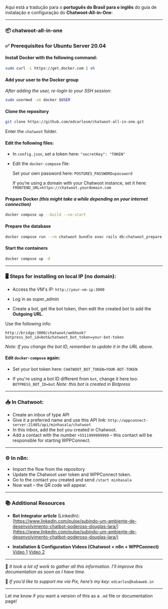Aqui está a tradução para o **português do Brasil para o inglês** do guia de instalação e configuração do **Chatwoot-All-in-One**:

---

### 📦 chatwoot-all-in-one

### ✅ Prerequisites for Ubuntu Server 20.04

#### Install Docker with the following command:

```bash
sudo curl -L https://get.docker.com | sh
```

#### Add your user to the Docker group

*After adding the user, re-login to your SSH session:*

```bash
sudo usermod -aG docker $USER
```

#### Clone the repository

```bash
git clone https://github.com/edcarlosm/chatwoot-all-in-one.git
```

Enter the `chatwoot` folder.

#### Edit the following files:

* In `config.json`, set a token here:
  `"secretKey": "TOKEN"`

* Edit the `docker-compose` file:

  Set your own password here:
  `POSTGRES_PASSWORD=password`

  If you’re using a domain with your Chatwoot instance, set it here:
  `FRONTEND_URL=https://chatwoot.yourdomain.com`

#### Prepare Docker *(this might take a while depending on your internet connection)*

```bash
docker compose up --build --no-start
```

#### Prepare the database

```bash
docker compose run --rm chatwoot bundle exec rails db:chatwoot_prepare
```

#### Start the containers

```bash
docker compose up -d
```

---

### 🖥️ Steps for installing on local IP (no domain):

* Access the VM's IP:
  `http://your-vm-ip:3000`

* Log in as super\_admin

* Create a bot, get the bot token, then edit the created bot to add the **Outgoing URL**.

Use the following info:

```
http://bridge:3000/chatwoot/webhook?botpress_bot_id=bot&chatwoot_bot_token=your-bot-token
```

*Note: If you change the bot ID, remember to update it in the URL above.*

#### Edit `docker-compose` again:

* Set your bot token here:
  `CHATWOOT_BOT_TOKEN=YOUR-BOT-TOKEN`

* If you're using a bot ID different from `bot`, change it here too:
  `BOTPRESS_BOT_ID=bot`
  *Note: this bot is created in Botpress*

---

### 📥 In Chatwoot:

* Create an inbox of type API
* Give it a preferred name and use this API link:
  `http://wppconnect-server:21465/api/minhasala/chatwoot`
* In this inbox, add the bot you created in Chatwoot.
* Add a contact with the number `+5511999999999` – this contact will be responsible for starting WPPConnect.

---

### ⚙️ In n8n:

* Import the flow from the repository
* Update the Chatwoot user token and WPPConnect token.
* Go to the contact you created and send `/start minhasala`
* Now wait – the QR code will appear.

---

### 📚 Additional Resources

* **Bot Integrator article** (LinkedIn):
  [https://www.linkedin.com/pulse/subindo-um-ambiente-de-desenvolvimento-chatbot-poderoso-douglas-lara/](https://www.linkedin.com/pulse/subindo-um-ambiente-de-desenvolvimento-chatbot-poderoso-douglas-lara/)

* **Installation & Configuration Videos (Chatwoot + n8n + WPPConnect)**
  [Video 1](https://www.youtube.com/watch?v=A4QsJvJMWIA&list=WL)
  [Video 2](https://www.youtube.com/watch?v=00616mTid-M)

---

💬 *It took a lot of work to gather all this information. I’ll improve this documentation as soon as I have time.*

💖 *If you’d like to support me via Pix, here’s my key:*
`edcarlos@kabaweb.in`

---

Let me know if you want a version of this as a `.md` file or documentation page!
